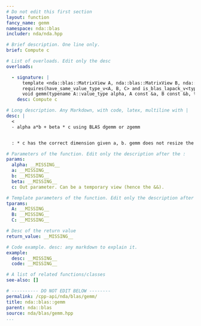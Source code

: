 ```yaml
---
# Do not edit this first section
layout: function
fancy_name: gemm
namespace: nda::blas
includer: nda/nda.hpp

# Brief description. One line only.
brief: Compute c

# List of overloads. Edit only the desc
overloads:

  - signature: |
      template <nda::blas::MatrixView A, nda::blas::MatrixView B, nda::blas::MatrixView C>
      requires(have_same_value_type_v<A, B, C> and is_blas_lapack_v<typename A::value_type>)
      void gemm(typename A::value_type alpha, A const &a, B const &b, typename A::value_type beta, C &&c)
    desc: Compute c

# Long description. Any Markdown, with code, latex, multiline with |
desc: |
  <
  - alpha a*b + beta * c using BLAS dgemm or zgemm


  : * c has the correct dimension given a, b. gemm does not resize the object,

# Parameters of the function. Edit only the description after the :
params:
  alpha: __MISSING__
  a: __MISSING__
  b: __MISSING__
  beta: __MISSING__
  c: Out parameter. Can be a temporary view (hence the &&).

# Template parameters of the function. Edit only the description after the :
tparams:
  A: __MISSING__
  B: __MISSING__
  C: __MISSING__

# Desc of the return value
return_value: __MISSING__

# Code example. desc: any markdown to explain it.
example:
  desc: __MISSING__
  code: __MISSING__

# A list of related functions/classes
see-also: []

# ---------- DO NOT EDIT BELOW --------
permalink: /cpp-api/nda/blas/gemm/
title: nda::blas::gemm
parent: nda::blas
source: nda/blas/gemm.hpp
...
```


